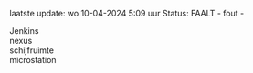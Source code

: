 laatste update: 
wo 10-04-2024  5:09   uur 
Status: FAALT - fout - 
<div class="service R">Jenkins</div><div class="service R">nexus</div><div class="service R">schijfruimte</div><div class="service R">microstation</div>